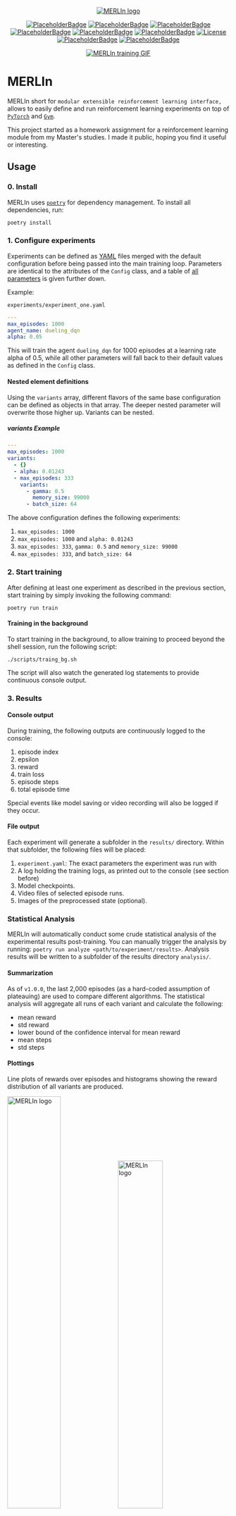<p align="center">
    <a href="#readme">
        <img alt="MERLIn logo" src="https://raw.githubusercontent.com/pykong/merlin/main/docs/logo.svg">
        <!-- Logo credits: Benjamin Felder -->
    </a>
</p>
<p align="center">
    <a href="#readme"><img alt="PlaceholderBadge" src="https://badgen.net/static/PyVersion/3.11/purple"></a>
    <a href="#readme"><img alt="PlaceholderBadge" src="https://badgen.net/static/Code-Quality/A+/green"></a>
    <a href="#readme"><img alt="PlaceholderBadge" src="https://badgen.net/static/Black/OK/green"></a>
    <a href="#readme"><img alt="PlaceholderBadge" src="https://badgen.net/static/Coverage/0.0/gray"></a>
    <a href="#readme"><img alt="PlaceholderBadge" src="https://badgen.net/static/MyPy/78.0/blue"></a>
    <a href="#readme"><img alt="PlaceholderBadge" src="https://badgen.net/static/Docs/0.0/gray"></a>
    <a href="https://github.com/pykong/merlin/main/LICENSE"><img alt="License" src="https://badgen.net/static/license/MIT/blue"></a>
    <a href="#readme"><img alt="PlaceholderBadge" src="https://badgen.net/static/Build/1.0.0/pink"></a>
    <a href="#readme"><img alt="PlaceholderBadge" src="https://badgen.net/static/stars/★★★★★/yellow"></a>
</p>
<p align="center">
    <a href="#readme">
        <img alt="MERLIn training GIF" src="https://github.com/pykong/merlin/blob/main/docs/merlin_train.gif?raw=true">
    </a>
</p>

# MERLIn

MERLIn short for `modular extensible reinforcement learning interface,` allows to easily define and run reinforcement learning experiments on top of [`PyTorch`](https://github.com/pytorch/pytorch) and [`Gym`](https://github.com/openai/gym).

This project started as a homework assignment for a reinforcement learning module from my Master's studies.
I made it public, hoping you find it useful or interesting.

## Usage

### 0. Install

MERLIn uses [`poetry`](https://python-poetry.org/) for dependency management.
To install all dependencies, run:

```sh
poetry install
```

### 1. Configure experiments

Experiments can be defined as [YAML](https://learnxinyminutes.com/docs/yaml/) files merged with the default
configuration before being passed into the main training loop. Parameters are
identical to the attributes of the `Config` class, and a table of [all parameters](https://github.com/pykong/merlin/tree/polish#training-parameters) is
given further down.

Example:

`experiments/experiment_one.yaml`

```yaml
---
max_episodes: 1000
agent_name: dueling_dqn
alpha: 0.05
```

This will train the agent `dueling_dqn` for 1000 episodes at a learning rate
alpha of 0.5, while all other parameters will fall back to their default values
as defined in the `Config` class.

#### Nested element definitions

Using the `variants` array, different flavors of the same base configuration can
be defined as objects in that array. The deeper nested parameter will overwrite those
higher up. Variants can be nested.

##### variants Example

```yaml
---
max_episodes: 1000
variants:
  - {}
  - alpha: 0.01243
  - max_episodes: 333
    variants:
      - gamma: 0.5
        memory_size: 99000
      - batch_size: 64
```

The above configuration defines the following experiments:

1. `max_episodes: 1000`
2. `max_episodes: 1000` and `alpha: 0.01243`
3. `max_episodes: 333`, `gamma: 0.5` and `memory_size: 99000`
4. `max_episodes: 333`, and `batch_size: 64`

### 2. Start training

After defining at least one experiment as described in the previous section, start training by simply invoking the following command:

`poetry run train`

#### Training in the background

To start training in the background, to allow training to proceed beyond the shell session, run the following script:

`./scripts/traing_bg.sh`

The script will also watch the generated log statements to provide continuous console
output.

### 3. Results

#### Console output

During training, the following outputs are continuously logged to the console:

1. episode index
2. epsilon
3. reward
4. train loss
5. episode steps
6. total episode time

Special events like model saving or video recording will also be logged if they
occur.

#### File output

Each experiment will generate a subfolder in the `results/` directory. Within
that subfolder, the following files will be placed:

1. `experiment.yaml`: The exact parameters the experiment was run with
2. A log holding the training logs, as printed out to the console (see section
   before)
3. Model checkpoints.
4. Video files of selected episode runs.
5. Images of the preprocessed state (optional).

### Statistical Analysis

MERLIn will automatically conduct some crude statistical analysis of the experimental results post-training.
You can manually trigger the analysis by running: `poetry run analyze <path/to/experiment/results>`.
Analysis results will be written to a subfolder of the results directory `analysis/`.

#### Summarization

As of `v1.0.0`, the last 2,000 episodes (as a hard-coded assumption of plateauing) are used to compare different algorithms.
The statistical analysis will aggregate all runs of each variant and calculate the following:

- mean reward
- std reward
- lower bound of the confidence interval for mean reward
- mean steps
- std steps

#### Plottings

Line plots of rewards over episodes and histograms showing the reward distribution of all variants are produced.

<p float="left">
  <img alt="MERLIn logo" src="https://raw.githubusercontent.com/pykong/merlin/main/docs/reward.svg" width="49%" />
  <img alt="MERLIn logo" src="https://raw.githubusercontent.com/pykong/merlin/main/docs/reward_dist.svg" width="45%"/>
</p>

### Training Parameters

Below is an overview of the parameters to configure experiments.

| Parameter Name               | Description                                                                                      | Optional | Default      |
|------------------------------|--------------------------------------------------------------------------------------------------|----------|--------------|
| experiment                   | Unique id of the experiment.                                                                     | No       |              |
| variant                      | Unique id of the variant of an experiment.                                                       | No       |              |
| run                          | Unique id of the run of a variant.                                                               | Yes      | 0            |
| run_count                    | The number of independent runs of an experiment.                                                 | Yes      | 3            |
| env_name                     | The environment to be used.                                                                      | Yes      | 'pong'       |
| frame_skip                   | The number of frames to skip per action.                                                         | Yes      | 4            |
| input_dim                    | The input dimension of the model.                                                                | Yes      | 64           |
| num_stacked_frames           | The number of frames to stack.                                                                   | Yes      | 4            |
| step_penalty                 | Penalty given to the agent per step.                                                             | Yes      | 0.0          |
| agent_name                   | The agent to be used.                                                                            | Yes      | 'double_dqn' |
| net_name                     | The neural network to be used.                                                                   | Yes      | 'linear_deep_net' |
| target_net_update_interval   | The number of steps after which the target network should be updated.                            | Yes      | 1024         |
| episodes                     | The number of episodes to train for.                                                             | Yes      | 5000         |
| alpha                        | The learning rate of the agent.                                                                  | Yes      | 5e-6         |
| epsilon_decay_start          | The episode to start epsilon decay on.                                                           | Yes      | 1000         |
| epsilon_step                 | The absolute value to decrease epsilon by per episode.                                           | Yes      | 1e-3         |
| epsilon_min                  | The minimum epsilon value for epsilon-greedy exploration.                                        | Yes      | 0.1          |
| gamma                        | The discount factor for future rewards.                                                          | Yes      | 0.99         |
| memory_size                  | The size of the replay memory.                                                                   | Yes      | 500,000      |
| batch_size                   | The batch size for learning.                                                                     | Yes      | 32           |
| model_save_interval          | The number of steps after which the model should be saved. If None, model will be saved at the end of epoch only. | Yes | None           |
| video_record_interval        | Steps between video recordings.                                                                  | Yes      | 2500         |
| save_state_img               | Whether to take images during training.                                                          | Yes      | False        |
| use_amp                      | Whether to use automatic mixed precision.                                                        | Yes      | True         |

### Extending Agents, Environments, and Neural Networks

MERLIn boasts itself of being modular and extensible, meaning you can quickly implement new agents, environments, and neural networks.
So that you know, all you need to extend said objects is to derive a new class from the respective abstract base class and register it at the regarding registry.

#### Example: Implementing a new Neural Network

Create a new Python module, `app/nets/new_net.py`, holding a new class deriving from `BaseNet`.
You must provide a unique name via the name property.

```py
from app.nets._base_net import BaseNet


class NewNet(BaseNet):
    @classmethod
    @property
    def name(cls) -> str:
        return "new_net"  # give it a unique name here

    def _define_net(
        self, state_shape: tuple[int, int, int], num_actions: int
    ) -> nn.Sequential:
      # your PyTorch network definition goes here
```

Add `NewNet` to the registry of neural networks in `app/nets/__init__.py`, to make it automatically available to the `make_net` factory function.

```py

...

net_registry = [
    ...
    NewNet,  # register here
]

...

```

That's it. That simple. From now on, you can use the new network in your experiment definitions:

```yaml
---
net_name: new_net
```

### Scripts

The application comes with several bash scripts to help conduct certain
functions.

#### `check_cuda.sh` & `watch_gpu`

Print out information regarding the system's current CUDA installation and GPU usage for sanity-checking and troubleshooting.

#### `install_atari.sh`

Installs the Atari ROMs used by `Gym` into the virtual environment.

#### Sync scripts

Typically, you want to offload the training workload to a cloud virtual machine. In
In this regard, `sync_up.sh` will upload sources and experiments to that machine.
Afterward, the training results can be downloaded to your local system using
`sync_down.sh`.

A configuration-like connection data for both sync scripts is within the `sync.cfg` file.

## Limitations

This project is now more of a didactic exercise rather than an attempt to topple
established reinforcement learning frameworks such as [`RLlib`](https://docs.ray.io/en/latest/rllib/index.html).

As of `v1.0.0` the most crucial limitations of MERLIn stand as:

1. Single environment implemented, namely `Pong`.
2. Single class of agents implemented, namely variations of `DQN`.
3. Statistical analysis is rudimentary and does not happen parallel to training.

### Contributions welcome

If you like MERLIn and want to develop it further, feel free to fork and open any pull request. 🤓
